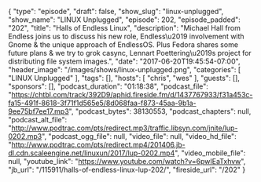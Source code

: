 {
  "type": "episode",
  "draft": false,
  "show_slug": "linux-unplugged",
  "show_name": "LINUX Unplugged",
  "episode": 202,
  "episode_padded": "202",
  "title": "Halls of Endless Linux",
  "description": "Michael Hall from Endless joins us to discuss his new role, Endless\u2019 involvement with Gnome & the unique approach of EndlessOS. Plus Fedora shares some future plans & we try to grok casync, Lennart Poettering\u2019s project for distributing file system images.",
  "date": "2017-06-20T19:45:54-07:00",
  "header_image": "/images/shows/linux-unplugged.png",
  "categories": [
    "LINUX Unplugged"
  ],
  "tags": [],
  "hosts": [
    "chris",
    "wes"
  ],
  "guests": [],
  "sponsors": [],
  "podcast_duration": "01:18:38",
  "podcast_file": "https://chtbl.com/track/392D9/aphid.fireside.fm/d/1437767933/f31a453c-fa15-491f-8618-3f71f1d565e5/8d068faa-f873-45aa-9b1a-9ee75bf7ee17.mp3",
  "podcast_bytes": 38130553,
  "podcast_chapters": null,
  "podcast_alt_file": "http://www.podtrac.com/pts/redirect.mp3/traffic.libsyn.com/jnite/lup-0202.mp3",
  "podcast_ogg_file": null,
  "video_file": null,
  "video_hd_file": "http://www.podtrac.com/pts/redirect.mp4/201406.jb-dl.cdn.scaleengine.net/linuxun/2017/lup-0202.mp4",
  "video_mobile_file": null,
  "youtube_link": "https://www.youtube.com/watch?v=6pwIEaTxhvw",
  "jb_url": "/115911/halls-of-endless-linux-lup-202/",
  "fireside_url": "/202"
}

